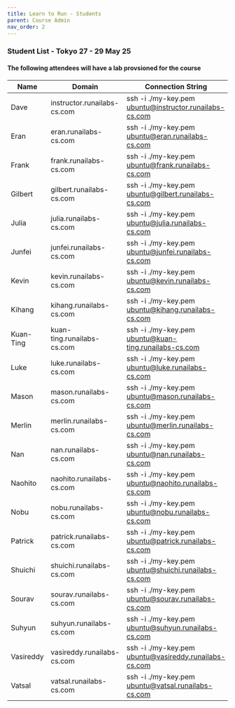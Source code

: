 ```yaml
---
title: Learn to Run - Students
parent: Course Admin
nav_order: 2
---
```


### Student List - Tokyo 27 - 29 May 25

#### The following attendees will have a lab provsioned for the course

|Name       |Domain                      |Connection String                                |
|-----------|----------------------------|-------------------------------------------------|
|Dave|instructor.runailabs-cs.com|ssh -i ./my-key.pem ubuntu@instructor.runailabs-cs.com|
|Eran|eran.runailabs-cs.com|ssh -i ./my-key.pem ubuntu@eran.runailabs-cs.com|
|Frank|frank.runailabs-cs.com|ssh -i ./my-key.pem ubuntu@frank.runailabs-cs.com|
|Gilbert|gilbert.runailabs-cs.com|ssh -i ./my-key.pem ubuntu@gilbert.runailabs-cs.com|
|Julia|julia.runailabs-cs.com|ssh -i ./my-key.pem ubuntu@julia.runailabs-cs.com|
|Junfei|junfei.runailabs-cs.com|ssh -i ./my-key.pem ubuntu@junfei.runailabs-cs.com|
|Kevin|kevin.runailabs-cs.com|ssh -i ./my-key.pem ubuntu@kevin.runailabs-cs.com|
|Kihang|kihang.runailabs-cs.com|ssh -i ./my-key.pem ubuntu@kihang.runailabs-cs.com|
|Kuan-Ting|kuan-ting.runailabs-cs.com|ssh -i ./my-key.pem ubuntu@kuan-ting.runailabs-cs.com|
|Luke|luke.runailabs-cs.com|ssh -i ./my-key.pem ubuntu@luke.runailabs-cs.com|
|Mason|mason.runailabs-cs.com|ssh -i ./my-key.pem ubuntu@mason.runailabs-cs.com|
|Merlin|merlin.runailabs-cs.com|ssh -i ./my-key.pem ubuntu@merlin.runailabs-cs.com|
|Nan|nan.runailabs-cs.com|ssh -i ./my-key.pem ubuntu@nan.runailabs-cs.com|
|Naohito|naohito.runailabs-cs.com|ssh -i ./my-key.pem ubuntu@naohito.runailabs-cs.com|
|Nobu|nobu.runailabs-cs.com|ssh -i ./my-key.pem ubuntu@nobu.runailabs-cs.com|
|Patrick|patrick.runailabs-cs.com|ssh -i ./my-key.pem ubuntu@patrick.runailabs-cs.com|
|Shuichi|shuichi.runailabs-cs.com|ssh -i ./my-key.pem ubuntu@shuichi.runailabs-cs.com|
|Sourav|sourav.runailabs-cs.com|ssh -i ./my-key.pem ubuntu@sourav.runailabs-cs.com|
|Suhyun|suhyun.runailabs-cs.com|ssh -i ./my-key.pem ubuntu@suhyun.runailabs-cs.com|
|Vasireddy|vasireddy.runailabs-cs.com|ssh -i ./my-key.pem ubuntu@vasireddy.runailabs-cs.com|
|Vatsal|vatsal.runailabs-cs.com|ssh -i ./my-key.pem ubuntu@vatsal.runailabs-cs.com|
